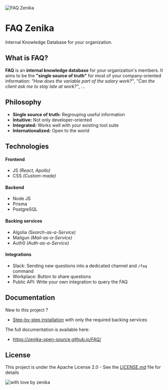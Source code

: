 ![FAQ Zenika](https://raw.githubusercontent.com/zenika-open-source/FAQ/main/docs/src/banner_img.png)

# FAQ Zenika

Internal Knowledge Database for your organization.

## What is FAQ?

**FAQ** is an **internal knowledge database** for your organization's members. It aims to be the **"single source of truth"** for most of your company-oriented information: _"How does the variable part of the salary work?"_, _"Can the client ask me to stay late at work?"_, ...

## Philosophy

- **Single source of truth:** Regrouping useful information
- **Intuitive:** Not only developer-oriented
- **Integrated:** Works well with your existing tool suite
- **Internationalized:** Open to the world

## Technologies

#### Frontend

- JS _(React, Apollo)_
- CSS _(Custom-made)_

#### Backend

- Node JS
- Prisma
- PostgreSQL

#### Backing services

- Algolia _(Search-as-a-Service)_
- Mailgun _(Mail-as-a-Service)_
- Auth0 _(Auth-as-a-Service)_

#### Integrations

- Slack: Sending new questions into a dedicated channel and `/faq` command
- Workplace: Button to share questions
- Public API: Write your own integration to query the FAQ

## Documentation

New to this project ?

- [Step-by-step installation](https://zenika-open-source.github.io/FAQ/#/getting-started) with only the required backing services

The full documentation is available here:

- https://zenika-open-source.github.io/FAQ/

## License

This project is under the Apache License 2.0 - See the [LICENSE.md](https://github.com/zenika-open-source/FAQ/blob/main/LICENSE.md) file for details

![with love by zenika](https://img.shields.io/badge/With%20%E2%9D%A4%EF%B8%8F%20by-Zenika-b51432.svg?link=https://oss.zenika.com)
